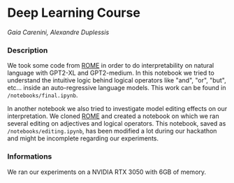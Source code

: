 # Deep Learning Course
_Gaia Carenini, Alexandre Duplessis_

### Description
We took some code from [ROME](https://github.com/kmeng01/rome) in order to do interpretability on natural language with GPT2-XL and GPT2-medium. In this notebook we tried to understand the intuitive logic behind logical operators like "and", "or", "but", etc... inside an auto-regressive language models. This work can be found in `/notebooks/final.ipynb`. 

In another notebook we also tried to investigate model editing effects on our interpretation. We cloned [ROME](https://github.com/kmeng01/rome) and created a notebook on which we ran several editing on adjectives and logical operators. This notebook, saved as `/notebooks/editing.ipynb`, has been modified a lot during our hackathon and might be incomplete regarding our experiments. 

### Informations
We ran our experiments on a NVIDIA RTX 3050 with 6GB of memory. 

